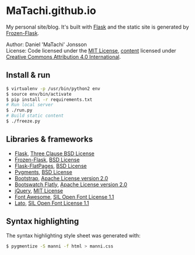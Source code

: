 # MaTachi.github.io

My personal site/blog. It's built with [Flask](http://flask.pocoo.org/) and the
static site is generated by
[Frozen-Flask](http://pythonhosted.org/Frozen-Flask/).

Author: Daniel 'MaTachi' Jonsson  
License: Code licensed under the [MIT License](LICENSE), [content](src/pages/)
licensed under [Creative Commons Attribution 4.0
International](https://creativecommons.org/licenses/by/4.0/).

## Install & run

```sh
$ virtualenv -p /usr/bin/python2 env
$ source env/bin/activate
$ pip install -r requirements.txt
# Run local server
$ ./run.py
# Build static content
$ ./freeze.py
```

## Libraries & frameworks

* [Flask](http://flask.pocoo.org/), [Three Clause BSD
  License](http://flask.pocoo.org/docs/license/)
* [Frozen-Flask](http://pythonhosted.org/Frozen-Flask/), [BSD
  License](https://github.com/SimonSapin/Frozen-Flask/blob/master/LICENSE)
* [Flask-FlatPages](http://pythonhosted.org/Flask-FlatPages/), [BSD
  License](https://github.com/SimonSapin/Flask-FlatPages/blob/master/LICENSE)
* [Pygments](http://pygments.org/), [BSD License](http://pygments.org/faq/)
* [Bootstrap](http://getbootstrap.com/), [Apache License version
  2.0](https://github.com/twbs/bootstrap/blob/master/LICENSE)
* [Bootswatch Flatly](http://bootswatch.com/flatly/), [Apache License
  version 2.0](https://github.com/thomaspark/bootswatch/blob/gh-pages/LICENSE)
* [jQuery](http://jquery.com/), [MIT
  License](https://github.com/jquery/jquery/blob/master/MIT-LICENSE.txt)
* [Font Awesome](http://fontawesome.io/), [SIL Open Font License
  1.1](http://fontawesome.io/license/)
* [Lato](http://www.google.com/fonts/specimen/Lato), [SIL Open Font License
  1.1](http://www.google.com/fonts/specimen/Lato)

## Syntax highlighting

The syntax highlighting style sheet was generated with:

```sh
$ pygmentize -S manni -f html > manni.css
```
